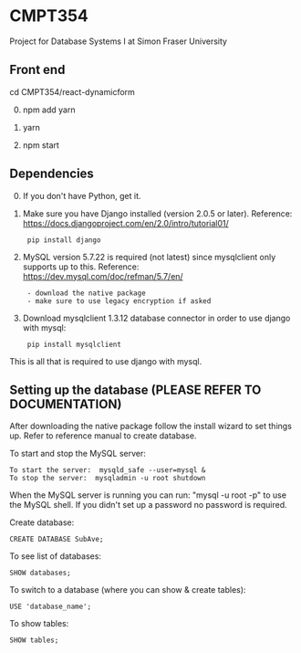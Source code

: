 # CMPT354
Project for Database Systems I at Simon Fraser University

## Front end

cd CMPT354/react-dynamicform

0. npm add yarn

1. yarn

2. npm start

## Dependencies

0. If you don't have Python, get it.

1. Make sure you have Django installed (version 2.0.5 or later). Reference: https://docs.djangoproject.com/en/2.0/intro/tutorial01/
    
        pip install django

2. MySQL version 5.7.22 is required (not latest) since mysqlclient only supports up to this. Reference: https://dev.mysql.com/doc/refman/5.7/en/
    
        - download the native package
        - make sure to use legacy encryption if asked


3. Download mysqlclient 1.3.12 database connector in order to use django with mysql:
    
        pip install mysqlclient


This is all that is required to use django with mysql.



## Setting up the database (PLEASE REFER TO DOCUMENTATION)

After downloading the native package follow the install wizard to set things up. Refer to reference manual to create database.

To start and stop the MySQL server:

    To start the server:  mysqld_safe --user=mysql &
    To stop the server:  mysqladmin -u root shutdown
  
  
When the MySQL server is running you can run: "mysql -u root -p" to use the MySQL shell. If you didn't set up a password no password is required.

Create database: 
    
    CREATE DATABASE SubAve;

To see list of databases: 
    
    SHOW databases;

To switch to a database (where you can show & create tables): 

    USE 'database_name';

To show tables: 

    SHOW tables;



